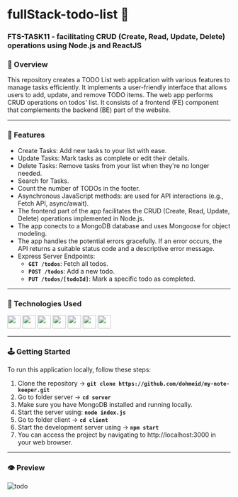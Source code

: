 # fullStack-todo-list :star2:

### FTS-TASK11 - facilitating CRUD (Create, Read, Update, Delete) operations using Node.js and ReactJS

### :stars: Overview
This repository creates a TODO List web application with various features to manage tasks efficiently. It implements a user-friendly interface that allows users to add, update, and remove TODO items. 
The web app performs CRUD operations on todos' list. It consists of a frontend (FE) component that complements the backend (BE) part of the website. 

-----
### :dart: Features
- Create Tasks: Add new tasks to your list with ease.
- Update Tasks: Mark tasks as complete or edit their details.
- Delete Tasks: Remove tasks from your list when they're no longer needed.
- Search for Tasks.
- Count the number of TODOs in the footer.
- Asynchronous JavaScript methods: are used for API interactions (e.g., Fetch API, async/await).
- The frontend part of the app facilitates the CRUD (Create, Read, Update, Delete) operations implemented in Node.js.
- The app conects to a MongoDB database and uses Mongoose for object modeling.
- The app handles the potential errors gracefully. If an error occurs, the API returns a suitable status code and a descriptive error message.
- Express Server Endpoints:
  - **`GET /todos`**: Fetch all todos.
  - **`POST /todos`**: Add a new todo.
  - **`PUT /todos/[todoId]`**: Mark a specific todo as completed.

-----

### :space_invader: Technologies Used
<div align="left">
    <img src="https://img.shields.io/badge/JavaScript-323330?style=for-the-badge&logo=javascript&logoColor=F7DF1E" height="30" />
    <img src="https://img.shields.io/badge/MongoDB-4EA94B?style=for-the-badge&logo=mongodb&logoColor=white" height="30" />
    <img src="https://img.shields.io/badge/Node%20js-339933?style=for-the-badge&logo=nodedotjs&logoColor=white" height="30" />
    <img src="https://img.shields.io/badge/Express%20js-000000?style=for-the-badge&logo=express&logoColor=white" height="30" />
    <img src="https://img.shields.io/badge/VSCode-0078D4?style=for-the-badge&logo=visual%20studio%20code&logoColor=white" height="30" />
    <img src="https://img.shields.io/badge/React-20232A?style=for-the-badge&logo=react&logoColor=61DAFB" height="30" />
    <img src="https://img.shields.io/badge/npm-CB3837?style=for-the-badge&logo=npm&logoColor=white" height="30" />
</div>

-----
### :joystick: Getting Started 
To run this application locally, follow these steps:
1. Clone the repository -> **`git clone https://github.com/dohmeid/my-note-keeper.git`**
2. Go to folder server -> **`cd server`**
3. Make sure you have MongoDB installed and running locally.
4. Start the server using: **`node index.js`**
5. Go to folder client  ->   **`cd client`**
6. Start the development server using ->   **`npm start`**
7. You can access the project by navigating to http://localhost:3000 in your web browser.

-----
### :eye: Preview

![todo](https://github.com/dohmeid/fullStack-todo-list/assets/90987176/99f47732-dd34-4c9c-b912-7c38b0bc51fc)
